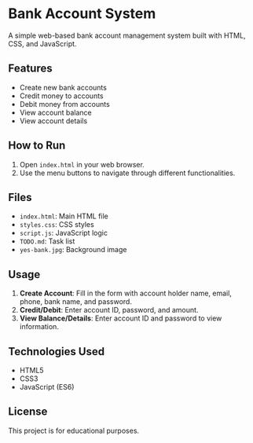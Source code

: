 # Bank Account System

A simple web-based bank account management system built with HTML, CSS, and JavaScript.

## Features

- Create new bank accounts
- Credit money to accounts
- Debit money from accounts
- View account balance
- View account details

## How to Run

1. Open `index.html` in your web browser.
2. Use the menu buttons to navigate through different functionalities.

## Files

- `index.html`: Main HTML file
- `styles.css`: CSS styles
- `script.js`: JavaScript logic
- `TODO.md`: Task list
- `yes-bank.jpg`: Background image

## Usage

1. **Create Account**: Fill in the form with account holder name, email, phone, bank name, and password.
2. **Credit/Debit**: Enter account ID, password, and amount.
3. **View Balance/Details**: Enter account ID and password to view information.

## Technologies Used

- HTML5
- CSS3
- JavaScript (ES6)

## License

This project is for educational purposes.

